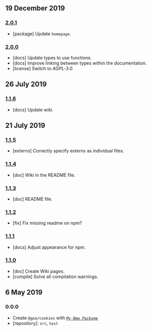 ## 19 December 2019

### [2.0.1](https://github.com/idiocc/cookies/compare/v2.0.0...v2.0.1)

- [package] Update `homepage`.

### [2.0.0](https://github.com/idiocc/cookies/compare/v1.1.6...v2.0.0)

- [docs] Update types to use functions.
- [docs] Improve linking between types within the documentation.
- [license] Switch to _AGPL-3.0_.

## 26 July 2019

### [1.1.6](https://github.com/idiocc/cookies/compare/v1.1.5...v1.1.6)

- [docs] Update wiki.

## 21 July 2019

### [1.1.5](https://github.com/idiocc/cookies/compare/v1.1.4...v1.1.5)

- [externs] Correctly specify externs as individual files.

### [1.1.4](https://github.com/idiocc/cookies/compare/v1.1.3...v1.1.4)

- [doc] Wiki in the README file.

### [1.1.3](https://github.com/idiocc/cookies/compare/v1.1.2...v1.1.3)

- [doc] README file.

### [1.1.2](https://github.com/idiocc/cookies/compare/v1.1.1...v1.1.2)

- [fix] Fix missing readme on npm?

### [1.1.1](https://github.com/idiocc/cookies/compare/v1.1.0...v1.1.1)

- [docs] Adjust appearance for npm.

### [1.1.0](https://github.com/idiocc/cookies/compare/v1.0.0...v1.1.0)

- [doc] Create Wiki pages.
- [compile] Solve all compilation warnings.

## 6 May 2019

### 0.0.0

- Create `@goa/cookies` with _[`My New Package`](https://mnpjs.org)_
- [repository]: `src`, `test`